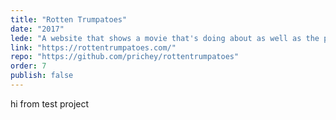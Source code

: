 ```yaml
---
title: "Rotten Trumpatoes"
date: "2017"
lede: "A website that shows a movie that's doing about as well as the president."
link: "https://rottentrumpatoes.com/"
repo: "https://github.com/prichey/rottentrumpatoes"
order: 7
publish: false
---
```


hi from test project
